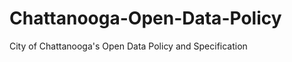 Chattanooga-Open-Data-Policy
============================

City of Chattanooga's Open Data Policy and Specification
